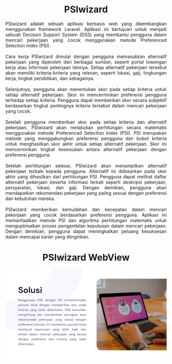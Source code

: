 <div align="center">
  
# PSIwizard
  
</div>

<div align="justify">
PSIwizard adalah sebuah aplikasi berbasis web yang dikembangkan menggunakan framework Laravel. Aplikasi ini bertujuan untuk menjadi sebuah Decision Support System (DSS) yang membantu pengguna dalam mencari pekerjaan yang cocok menggunakan metode Preferenced Selection Index (PSI).
<br><br>
Cara kerja PSIwizard dimulai dengan pengguna memasukkan alternatif pekerjaan yang diperoleh dari berbagai sumber, seperti portal lowongan kerja atau informasi pekerjaan lainnya. Setiap alternatif pekerjaan tersebut akan memiliki kriteria-kriteria yang relevan, seperti lokasi, gaji, lingkungan kerja, tingkat pendidikan, dan sebagainya.
<br><br>
Selanjutnya, pengguna akan menentukan skor pada setiap kriteria untuk setiap alternatif pekerjaan. Skor ini mencerminkan preferensi pengguna terhadap setiap kriteria. Pengguna dapat memberikan skor secara subjektif berdasarkan tingkat pentingnya kriteria tersebut dalam mencari pekerjaan yang cocok.
<br><br>
Setelah pengguna memberikan skor pada setiap kriteria dan alternatif pekerjaan, PSIwizard akan melakukan perhitungan secara matematis menggunakan metode Preferenced Selection Index (PSI). PSI merupakan metode yang menggabungkan preferensi pengguna dan bobot kriteria untuk menghasilkan skor akhir untuk setiap alternatif pekerjaan. Skor ini mencerminkan tingkat kesesuaian antara alternatif pekerjaan dengan preferensi pengguna.
<br><br>
Setelah perhitungan selesai, PSIwizard akan menampilkan alternatif pekerjaan terbaik kepada pengguna. Alternatif ini didasarkan pada skor akhir yang dihasilkan dari perhitungan PSI. Pengguna dapat melihat daftar alternatif pekerjaan beserta informasi terkait seperti deskripsi pekerjaan, persyaratan, lokasi, dan gaji. Dengan demikian, pengguna akan mendapatkan rekomendasi pekerjaan yang paling sesuai dengan preferensi dan kebutuhan mereka.
<br><br>
PSIwizard memberikan kemudahan dan kecepatan dalam mencari pekerjaan yang cocok berdasarkan preferensi pengguna. Aplikasi ini memanfaatkan metode PSI dan algoritma perhitungan matematis untuk mengoptimalkan proses pengambilan keputusan dalam mencari pekerjaan. Dengan demikian, pengguna dapat meningkatkan peluang kesuksesan dalam mencapai karier yang diinginkan.
</div>
<div align="center">
  
# PSIwizard WebView 
  
</div>

<img src="PPT/Frame 7.png" />
